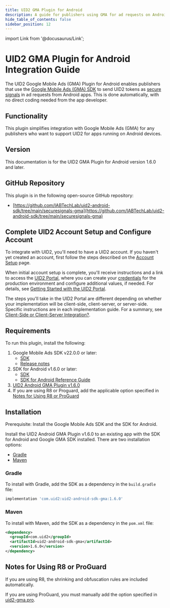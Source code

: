 ```yaml
---
title: UID2 GMA Plugin for Android
description: A guide for publishers using GMA for ad requests on Android apps.
hide_table_of_contents: false
sidebar_position: 12
---
```


import Link from '@docusaurus/Link';

# UID2 GMA Plugin for Android Integration Guide

The UID2 Google Mobile Ads (GMA) Plugin for Android enables publishers that use the [Google Mobile Ads (GMA) SDK](https://developers.google.com/ad-manager/mobile-ads-sdk) to send <Link href="../ref-info/glossary-uid#gl-uid2-token">UID2 tokens</Link> as [secure signals](https://support.google.com/admob/answer/11556288) in ad requests from Android apps. This is done automatically, with no direct coding needed from the app developer.

## Functionality

This plugin simplifies integration with Google Mobile Ads (GMA) for any publishers who want to support UID2 for apps running on Android devices.

## Version

<!-- As of 2024-10-23 -->

This documentation is for the UID2 GMA Plugin for Android version 1.6.0 and later.

## GitHub Repository

This plugin is in the following open-source GitHub repository:

- [https://github.com/IABTechLab/uid2-android-sdk/tree/main/securesignals-gma](https://github.com/IABTechLab/uid2-android-sdk/tree/main/securesignals-gma)

## Complete UID2 Account Setup and Configure Account

To integrate with UID2, you'll need to have a UID2 account. If you haven't yet created an account, first follow the steps described on the [Account Setup](../getting-started/gs-account-setup.md) page.

When initial account setup is complete, you'll receive instructions and a link to access the [UID2 Portal](../portal/portal-overview.md), where you can create your [credentials](../getting-started/gs-credentials.md) for the production environment and configure additional values, if needed. For details, see [Getting Started with the UID2 Portal](../portal/portal-getting-started.md).

The steps you'll take in the UID2 Portal are different depending on whether your implementation will be client-side, client-server, or server-side. Specific instructions are in each implementation guide. For a summary, see [Client-Side or Client-Server Integration?](integration-mobile-overview#client-side-or-client-server-integration).

## Requirements 

To run this plugin, install the following:

1. Google Mobile Ads SDK v22.0.0 or later:
   - [SDK](https://developers.google.com/admob/android/sdk)
   - [Release notes](https://developers.google.com/admob/android/rel-notes)
1. SDK for Android v1.6.0 or later:
   - [SDK](https://central.sonatype.com/artifact/com.uid2/uid2-android-sdk)
   - [SDK for Android Reference Guide](../sdks/sdk-ref-android.md)
1. [UID2 Android GMA Plugin v1.6.0](https://central.sonatype.com/artifact/com.uid2/uid2-android-sdk-gma/)
1. If you are using R8 or Proguard, add the applicable option specified in [Notes for Using R8 or ProGuard](#notes-for-using-r8-or-proguard)

## Installation

Prerequisite: Install the Google Mobile Ads SDK and the SDK for Android.

Install the UID2 Android GMA Plugin v1.6.0 to an existing app with the SDK for Android and Google GMA SDK installed. There are two installation options:

- [Gradle](#gradle)
- [Maven](#maven)

### Gradle 

To install with Gradle, add the SDK as a dependency in the `build.gradle` file:

```js
implementation 'com.uid2:uid2-android-sdk-gma:1.6.0'
```

### Maven 

To install with Maven, add the SDK as a dependency in the `pom.xml` file:

``` xml
<dependency>
  <groupId>com.uid2</groupId>
  <artifactId>uid2-android-sdk-gma</artifactId>
  <version>1.6.0</version>
</dependency>
```

## Notes for Using R8 or ProGuard

If you are using R8, the shrinking and obfuscation rules are included automatically.

If you are using ProGuard, you must manually add the option specified in [uid2-gma.pro](https://github.com/IABTechLab/uid2-android-sdk/blob/main/securesignals-gma/uid2-gma.pro).
